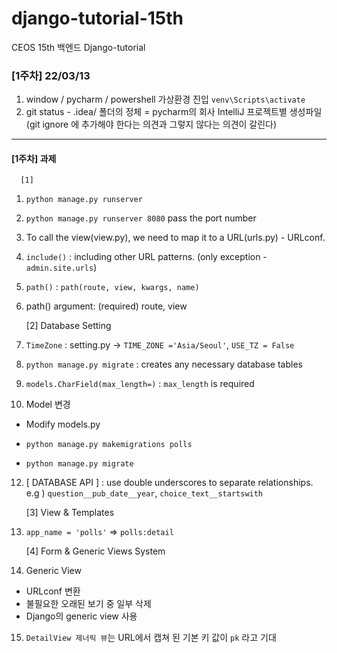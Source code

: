 # django-tutorial-15th
CEOS 15th 백엔드 Django-tutorial

### [1주차] 22/03/13
1. window / pycharm / powershell 가상환경 진입 `venv\Scripts\activate`
2. git status - .idea/ 폴더의 정체 = pycharm의 회사 IntelliJ 프로젝트별 생성파일
   (git ignore 에 추가해야 한다는 의견과 그렇지 않다는 의견이 갈린다)
---


#### [1주차] 과제

      [1] 

1. `python manage.py runserver` 
2. `python manage.py runserver 8080` pass the port number
3. To call the view(view.py), we need to map it to a URL(urls.py) - URLconf.
4. `include()` : including other URL patterns. (only exception -`admin.site.urls`)
5. `path()` : `path(route, view, kwargs, name)`
6. path() argument: (required) route, view

   
      [2] Database Setting


8. `TimeZone` : setting.py -> `TIME_ZONE ='Asia/Seoul'`, `USE_TZ = False`
9. `python manage.py migrate` :  creates any necessary database tables
10. `models.CharField(max_length=)` : `max_length` is required


11. Model 변경 
- Modify models.py 

- `python manage.py makemigrations polls`

- `python manage.py migrate`
12. [ DATABASE API ] : use double underscores to separate relationships.
e.g ) `question__pub_date__year`, `choice_text__startswith`


      [3] View & Templates


13. `app_name = 'polls'` => `polls:detail`


      [4] Form & Generic Views System


14. Generic View
- URLconf 변환
- 불필요한 오래된 보기 중 일부 삭제
- Django의 generic view 사용

15. `DetailView 제너릭 뷰`는 URL에서 캡쳐 된 기본 키 값이 `pk` 라고 기대



